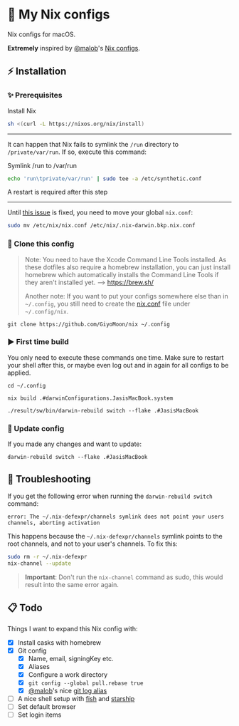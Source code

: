 # 🌺 My Nix configs
Nix configs for macOS.

**Extremely** inspired by [@malob](https://github.com/malob)'s [Nix configs](https://github.com/malob/nixpkgs).

## ⚡️ Installation
### ✨ Prerequisites
Install Nix
```sh
sh <(curl -L https://nixos.org/nix/install)
```
---
It can happen that Nix fails to symlink the `/run` directory to `/private/var/run`. If so, execute this command:

Symlink /run to /var/run
```sh
echo 'run\tprivate/var/run' | sudo tee -a /etc/synthetic.conf
```
A restart is required after this step

---
Until [this issue](https://github.com/LnL7/nix-darwin/issues/149) is fixed, you need to move your global `nix.conf`:
```sh
sudo mv /etc/nix/nix.conf /etc/nix/.nix-darwin.bkp.nix.conf
```

### 📁 Clone this config
> Note: You need to have the Xcode Command Line Tools installed. As these dotfiles also require a homebrew installation, you can just install homebrew which automatically installs the Command Line Tools if they aren't installed yet. --> https://brew.sh/
> 
> Another note: If you want to put your configs somewhere else than in `~/.config`, you still need to create the [nix.conf](./nix/nix.conf) file under `~/.config/nix`.
```
git clone https://github.com/GiyoMoon/nix ~/.config
```

### ▶️ First time build
You only need to execute these commands one time. Make sure to restart your shell after this, or maybe even log out and in again for all configs to be applied.
```
cd ~/.config
```
```
nix build .#darwinConfigurations.JasisMacBook.system
```
```
./result/sw/bin/darwin-rebuild switch --flake .#JasisMacBook
```

### 🔁 Update config
If you made any changes and want to update:
```
darwin-rebuild switch --flake .#JasisMacBook
```

## 🔴 Troubleshooting
If you get the following error when running the `darwin-rebuild switch` command:
```
error: The ~/.nix-defexpr/channels symlink does not point your users channels, aborting activation
```
This happens because the `~/.nix-defexpr/channels` symlink points to the root channels, and not to your user's channels. To fix this:
```sh
sudo rm -r ~/.nix-defexpr
nix-channel --update
```
> **Important**: Don't run the `nix-channel` command as sudo, this would result into the same error again.

## 📋 Todo
Things I want to expand this Nix config with:
- [x] Install casks with homebrew
- [x] Git config
  - [x] Name, email, signingKey etc.
  - [x] Aliases
  - [x] Configure a work directory
  - [x] `git config --global pull.rebase true`
  - [x] [@malob](https://github.com/malob)'s nice [git log alias](https://github.com/malob/nixpkgs/blob/46a480cd1edf687df81c1d5f0f2b8de8f15a5154/home/git-aliases.nix#L47)
- [ ] A nice shell setup with [fish](https://fishshell.com/) and [starship](https://starship.rs/)
- [ ] Set default browser
- [ ] Set login items